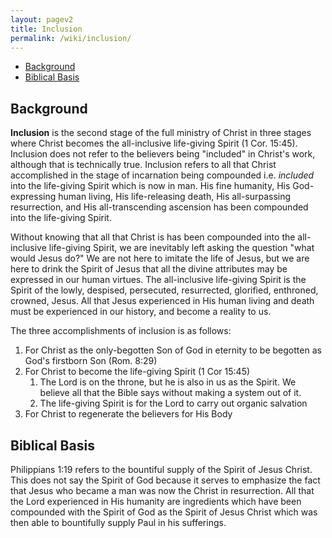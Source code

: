 ```yaml
---
layout: pagev2
title: Inclusion
permalink: /wiki/inclusion/
---
```

- [Background](#background)
- [Biblical Basis](#biblical-basis)

## Background

**Inclusion** is the second stage of the full ministry of Christ in three stages where Christ becomes the all-inclusive life-giving Spirit (1 Cor. 15:45). Inclusion does not refer to the believers being "included" in Christ's work, although that is technically true. Inclusion refers to all that Christ accomplished in the stage of incarnation being compounded i.e. *included* into the life-giving Spirit which is now in man. His fine humanity, His God-expressing human living, His life-releasing death, His all-surpassing resurrection, and His all-transcending ascension has been compounded into the life-giving Spirit.

Without knowing that all that Christ is has been compounded into the all-inclusive life-giving Spirit, we are inevitably left asking the question "what would Jesus do?" We are not here to imitate the life of Jesus, but we are here to drink the Spirit of Jesus that all the divine attributes may be expressed in our human virtues. The all-inclusive life-giving Spirit is the Spirit of the lowly, despised, persecuted, resurrected, glorified, enthroned, crowned, Jesus. All that Jesus experienced in His human living and death must be experienced in our history, and become a reality to us.

The three accomplishments of inclusion is as follows:

1. For Christ as the only-begotten Son of God in eternity to be begotten as God's firstborn Son (Rom. 8:29)
2. For Christ to become the life-giving Spirit (1 Cor 15:45)
   1. The Lord is on the throne, but he is also in us as the Spirit. We believe all that the Bible says without making a system out of it.
   2. The life-giving Spirit is for the Lord to carry out organic salvation
3. For Christ to regenerate the believers for His Body

## Biblical Basis

Philippians 1:19 refers to the bountiful supply of the Spirit of Jesus Christ. This does not say the Spirit of God because it serves to emphasize the fact that Jesus who became a man was now the Christ in resurrection. All that the Lord experienced in His humanity are ingredients which have been compounded with the Spirit of God as the Spirit of Jesus Christ which was then able to bountifully supply Paul in his sufferings.  